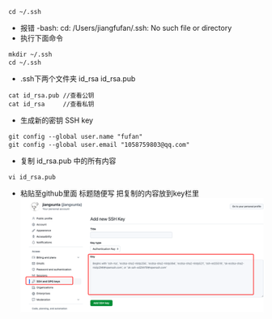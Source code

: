 ```
cd ~/.ssh
```
- 报错 -bash: cd: /Users/jiangfufan/.ssh: No such file or directory
- 执行下面命令
```
mkdir ~/.ssh
cd ~/.ssh
```
- .ssh下两个文件夹 id_rsa id_rsa.pub

```
cat id_rsa.pub //查看公钥
cat id_rsa     //查看私钥
```
- 生成新的密钥 SSH key
```
git config --global user.name "fufan"
git config --global user.email "1058759803@qq.com"
```
- 复制 id_rsa.pub 中的所有内容
```
vi id_rsa.pub
```
- 粘贴至github里面 标题随便写 把复制的内容放到key栏里
![alt text](image.png)
